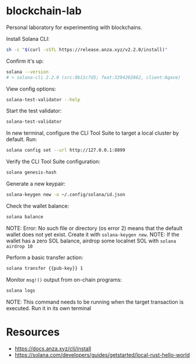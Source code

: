 # blockchain-lab
Personal laboratory for experimenting with blockchains.

Install Solana CLI:
```sh
sh -c "$(curl -sSfL https://release.anza.xyz/v2.2.0/install)"
```

Confirm it's up:
```sh
solana --version
# > solana-cli 2.2.0 (src:8b11c7d5; feat:3294202862, client:Agave)
```

View config options:
```sh
solana-test-validator --help
```

Start the test validator:
```sh
solana-test-validator
```

In new terminal, configure the CLI Tool Suite to target a local cluster by default. Run:
```sh
solana config set --url http://127.0.0.1:8899
```

Verify the CLI Tool Suite configuration:
```sh
solana genesis-hash
```

Generate a new keypair:
```sh
solana-keygen new -o ~/.config/solana/id.json
```

Check the wallet balance:
```sh
solana balance
```
NOTE: Error: No such file or directory (os error 2) means that the default wallet does not yet exist. 
Create it with `solana-keygen new`.
NOTE: If the wallet has a zero SOL balance, airdrop some localnet SOL with `solana airdrop 10`

Perform a basic transfer action:
```sh
solana transfer {{pub-key}} 1
```

Monitor `msg!()` output from on-chain programs:
```sh
solana logs
```
NOTE: This command needs to be running when the target transaction is executed. Run it in its own terminal


# Resources
- https://docs.anza.xyz/cli/install
- https://solana.com/developers/guides/getstarted/local-rust-hello-world